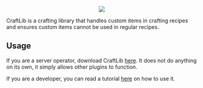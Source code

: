 <p align="center">
  <img src="https://i.imgur.com/Ph1BLWo.png">
</p>

CraftLib is a crafting library that handles custom items in crafting recipes and ensures custom items cannot be used in regular recipes.

## Usage
If you are a server operator, download CraftLib [here](https://github.com/Chailotl/craft-lib/releases). It does not do anything on its own, it simply allows other plugins to function.

If you are a developer, you can read a tutorial [here](https://github.com/Chailotl/craft-lib/wiki) on how to use it.

